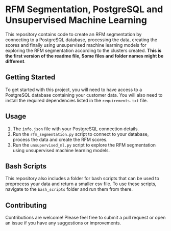 # RFM Segmentation, PostgreSQL and Unsupervised Machine Learning

This repository contains code to create an RFM segmentation by connecting to a PostgreSQL database, processing the data, creating the scores and finally using unsupervised machine learning models for exploring the RFM segmentation according to the clusters created. **This is the first version of the readme file, Some files and folder names might be different**.

## Getting Started

To get started with this project, you will need to have access to a PostgreSQL database containing your customer data. You will also need to install the required dependencies listed in the `requirements.txt` file.

## Usage

1. The `info.json` file with your PostgreSQL connection details.
2. Run the `rfm_segmentation.py` script to connect to your database, process the data and create the RFM scores.
3. Run the `unsupervised_ml.py` script to explore the RFM segmentation using unsupervised machine learning models.

## Bash Scripts

This repository also includes a folder for bash scripts that can be used to preprocess your data and return a smaller csv file. To use these scripts, navigate to the `bash_scripts` folder and run them from there.

## Contributing

Contributions are welcome! Please feel free to submit a pull request or open an issue if you have any suggestions or improvements.
